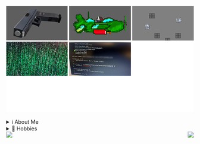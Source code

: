 ![Featured](images/featured-2021.png)

<details>
	<summary>ℹ About Me</summary>
</details>

<details>
	<summary>🔷 Hobbies</summary>	
 
 	🎮 Video Games
	📽 Watching Movies 
	
</details>

<img align="left" height="148" src="https://github-readme-stats.vercel.app/api?username=Geedium&show_icons=true&theme=buefy" />	
 
<img align="right" height="148" src="https://github-readme-stats.vercel.app/api/top-langs/?username=Geedium&layout=compact&theme=buefy" />	
